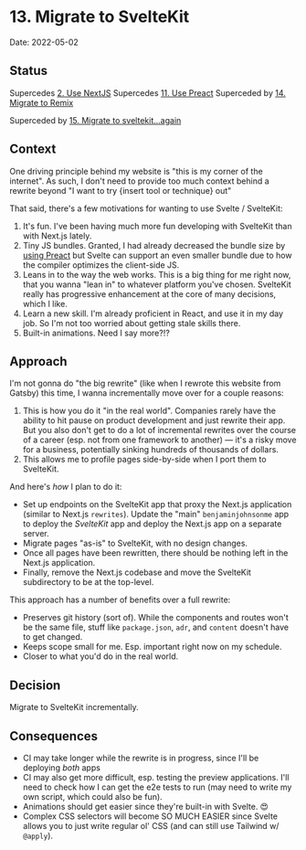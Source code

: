 # 13. Migrate to SvelteKit

Date: 2022-05-02

## Status

Supercedes [2. Use NextJS](0002-use-nextjs.md)
Supercedes [11. Use Preact](0011-use-preact.md)
Superceded by [14. Migrate to Remix](0014-migrate-to-remix.md)

Superceded by [15. Migrate to sveltekit...again](0015-migrate-to-sveltekit-again.md)

## Context

One driving principle behind my website is "this is my corner of the internet". As such, I don't need to provide too much context behind a rewrite beyond "I want to try {insert tool or technique} out"

That said, there's a few motivations for wanting to use Svelte / SvelteKit:

1. It's fun. I've been having much more fun developing with SvelteKit than with Next.js lately.
2. Tiny JS bundles. Granted, I had already decreased the bundle size by [using Preact](0011-use-preact.md) but Svelte can support an even smaller bundle due to how the compiler optimizes the client-side JS.
3. Leans in to the way the web works. This is a big thing for me right now, that you wanna "lean in" to whatever platform you've chosen. SvelteKit really has progressive enhancement at the core of many decisions, which I like.
4. Learn a new skill. I'm already proficient in React, and use it in my day job. So I'm not too worried about getting stale skills there.
5. Built-in animations. Need I say more?!?

## Approach

I'm not gonna do "the big rewrite" (like when I rewrote this website from Gatsby) this time, I wanna incrementally move over for a couple reasons:

1. This is how you do it "in the real world". Companies rarely have the ability to hit pause on product development and just rewrite their app. But you also don't get to do a lot of incremental rewrites over the course of a career (esp. not from one framework to another) — it's a risky move for a business, potentially sinking hundreds of thousands of dollars.
2. This allows me to profile pages side-by-side when I port them to SvelteKit.

And here's _how_ I plan to do it:

- Set up endpoints on the SvelteKit app that proxy the Next.js application (similar to Next.js `rewrites`). Update the "main" `benjaminjohnsonme` app to deploy the _SvelteKit_ app and deploy the Next.js app on a separate server.
- Migrate pages "as-is" to SvelteKit, with no design changes.
- Once all pages have been rewritten, there should be nothing left in the Next.js application.
- Finally, remove the Next.js codebase and move the SvelteKit subdirectory to be at the top-level.

This approach has a number of benefits over a full rewrite:

- Preserves git history (sort of). While the components and routes won't be the same file, stuff like `package.json`, `adr`, and `content` doesn't have to get changed.
- Keeps scope small for me. Esp. important right now on my schedule.
- Closer to what you'd do in the real world.

## Decision

Migrate to SvelteKit incrementally.

## Consequences

- CI may take longer while the rewrite is in progress, since I'll be deploying _both_ apps
- CI may also get more difficult, esp. testing the preview applications. I'll need to check how I can get the e2e tests to run (may need to write my own script, which could also be fun).
- Animations should get easier since they're built-in with Svelte. 😍
- Complex CSS selectors will become SO MUCH EASIER since Svelte allows you to just write regular ol' CSS (and can still use Tailwind w/ `@apply`).
